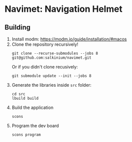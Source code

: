 # Navimet: Navigation Helmet



## Building

1. Install modm: https://modm.io/guide/installation/#macos
2. Clone the repository recursively!
	```
	git clone --recurse-submodules --jobs 8 git@github.com:salkinium/navimet.git
	```
	Or if you didn't clone recusively:
    ```
    git submodule update --init --jobs 8
    ```
3. Generate the libraries inside `src` folder:
	```
	cd src
	lbuild build
	```
4. Build the application
    ```
	scons
	```
5. Program the dev board
    ```
	scons program
	```

